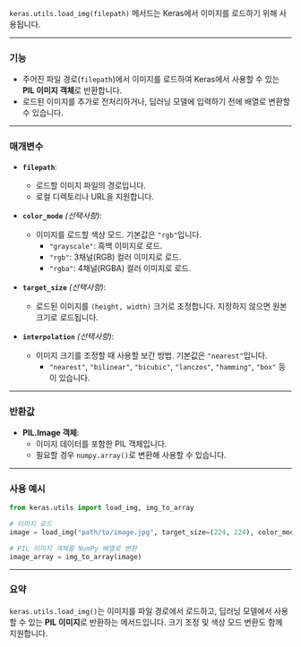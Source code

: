 `keras.utils.load_img(filepath)` 메서드는 Keras에서 이미지를 로드하기 위해 사용됩니다. 

---

### **기능**

- 주어진 파일 경로(`filepath`)에서 이미지를 로드하여 Keras에서 사용할 수 있는 **PIL 이미지 객체**로 반환합니다.
- 로드된 이미지를 추가로 전처리하거나, 딥러닝 모델에 입력하기 전에 배열로 변환할 수 있습니다.

---

### **매개변수**

- **`filepath`**:
    
    - 로드할 이미지 파일의 경로입니다.
    - 로컬 디렉토리나 URL을 지원합니다.
- **`color_mode`** _(선택사항)_:
    
    - 이미지를 로드할 색상 모드. 기본값은 `"rgb"`입니다.
        - `"grayscale"`: 흑백 이미지로 로드.
        - `"rgb"`: 3채널(RGB) 컬러 이미지로 로드.
        - `"rgba"`: 4채널(RGBA) 컬러 이미지로 로드.
- **`target_size`** _(선택사항)_:
    
    - 로드된 이미지를 `(height, width)` 크기로 조정합니다. 지정하지 않으면 원본 크기로 로드됩니다.
- **`interpolation`** _(선택사항)_:
    
    - 이미지 크기를 조정할 때 사용할 보간 방법. 기본값은 `"nearest"`입니다.
        - `"nearest"`, `"bilinear"`, `"bicubic"`, `"lanczos"`, `"hamming"`, `"box"` 등이 있습니다.

---

### **반환값**

- **PIL.Image 객체**:
    - 이미지 데이터를 포함한 PIL 객체입니다.
    - 필요할 경우 `numpy.array()`로 변환해 사용할 수 있습니다.

---

### **사용 예시**

```python
from keras.utils import load_img, img_to_array

# 이미지 로드
image = load_img("path/to/image.jpg", target_size=(224, 224), color_mode="rgb")

# PIL 이미지 객체를 NumPy 배열로 변환
image_array = img_to_array(image)
```

---

### **요약**

`keras.utils.load_img()`는 이미지를 파일 경로에서 로드하고, 딥러닝 모델에서 사용할 수 있는 **PIL 이미지**로 반환하는 메서드입니다. 크기 조정 및 색상 모드 변환도 함께 지원합니다.